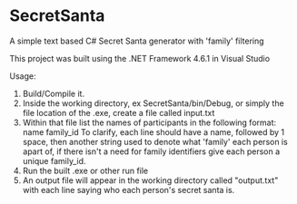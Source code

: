 # SecretSanta
A simple text based C# Secret Santa generator with 'family' filtering

This project was built using the .NET Framework 4.6.1 in Visual Studio

Usage: 
1. Build/Compile it.
2. Inside the working directory, ex SecretSanta/bin/Debug, or simply the file location of the .exe, create a file called input.txt
3. Within that file list the names of participants in the following format: name family_id
   To clarify, each line should have a name, followed by 1 space, then another string used to denote what 'family' each person is apart of, if there isn't a need for family identifiers give each person a unique family_id.
4. Run the built .exe or other run file
5. An output file will appear in the working directory called "output.txt" with each line saying who each person's secret santa is.
